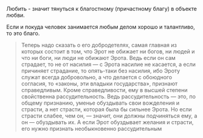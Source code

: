 Любить - значит тянуться к благостному (причастному благу) в объекте любви. 

Если и покуда человек занимается любым делом хорошо и талантливо, то это благо.

>Теперь надо сказать о его добродетелях, самая главная из которых состоит в том, что Эрот не обижает ни богов, ни людей и что ни боги, ни люди не обижают Эрота. Ведь если он сам страдает, то не от насилия — с Эрота насилие не касается, а если причиняет страдание, то опять-таки без насилия, ибо Эроту служат всегда добровольно, а что делается с обоюдного согласия, то «законы, эти владыки государства», признают справедливым. Кроме справедливости, ему в высшей степени свойственна рассудительность. Ведь рассудительность — это, по общему признанию, уменье обуздывать свои вожделения и страсти, а нет страсти, которая была бы сильнее Эрота. Но если страсти слабее, чем он, — значит, они должны подчиняться ему, а он — обуздывать их. А если Эрот обуздывает желания и страсти, его нужно признать необыкновенно рассудительным
